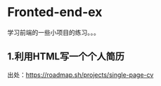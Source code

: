 # Fronted-end-ex
学习前端的一些小项目的练习。。。

## 1.利用HTML写一个个人简历

出处：https://roadmap.sh/projects/single-page-cv
